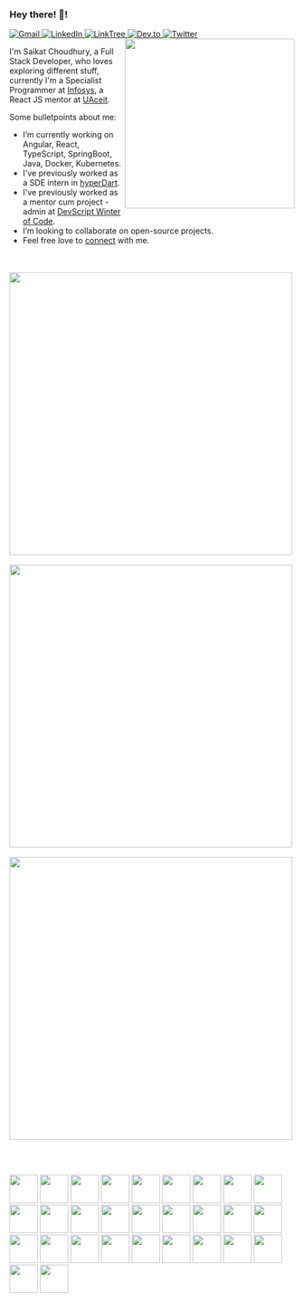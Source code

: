 ### Hey there! 👋!

<div align="left">
 
  <a href="mailto:saikat.choudhury.official@gmail.com">
    <img
      src="https://img.shields.io/badge/Gmail-D14836?style=for-the-badge&logo=gmail&logoColor=white"
      alt="Gmail"
    />
  </a>
  <a href="https://www.linkedin.com/in/saikat-c-3b9878110/">
    <img
      src="https://img.shields.io/badge/LinkedIn-0077B5?style=for-the-badge&logo=linkedin&logoColor=white"
      alt="LinkedIn"
    />
  </a>
   <a href="https://linktr.ee/saikat.choudhury">
    <img
      src="https://img.shields.io/badge/linktree-39E09B?style=for-the-badge&logo=linktree&logoColor=white"
      alt="LinkTree"
    />
  </a>
  <a href="https://dev.to/saikat98">
    <img
      src="https://img.shields.io/badge/dev.to-0A0A0A?style=for-the-badge&logo=devdotto&logoColor=white"
      alt="Dev.to"
    />
  </a>
  <a href="https://twitter.com/Saikat_c03">
    <img
      src="https://img.shields.io/badge/Twitter-1DA1F2?style=for-the-badge&logo=twitter&logoColor=white"
      alt="Twitter"
    />
  </a>
  
  <a target="_blank" href="https://app.daily.dev/Saikat">
    <img src="https://api.daily.dev/devcards/e62924fd5807455791f6aff36a7bf54b.png?r=nww" 
         width="300" 
         align="right"/>
  </a>
</div>

I'm Saikat Choudhury, a Full Stack Developer, who loves exploring different stuff, currently I'm a Specialist Programmer at [Infosys](https://www.infosys.com), a React JS mentor at [UAceit](https://uaceit.com).

Some bulletpoints about me:

- I’m currently working on Angular, React, TypeScript, SpringBoot, Java, Docker, Kubernetes.
- I've previously worked as a SDE intern in [hyperDart](https://hyperdart.com). 
- I've previously worked as a mentor cum project - admin at [DevScript Winter of Code](https://devscript.tech/woc/).
- I’m looking to collaborate on open-source projects.
- Feel free love to [connect](https://topmate.io/saikat) with me.

<div>
 <br/>  <br/>
  <img width=500 src="https://github-readme-stats.vercel.app/api?username=Saikat-98&theme=dracula&show_icons=true&hide_border=true"/>
  <br/>  <br/>
  <img width=500 src="https://github-readme-streak-stats.herokuapp.com/?user=Saikat-98&theme=radical&hide_border=true"/>
    <br/>  <br/>
  <img width=500 src="https://github-readme-stats.vercel.app/api/top-langs?username=Saikat-98&theme=bear&layout=compact&hide_border=true"/>
</div>

<br/>  <br/>
  
<div>
  <img height=50 src="https://cdn.jsdelivr.net/gh/devicons/devicon/icons/angularjs/angularjs-original.svg"/>
  <img height=50 src="https://cdn.jsdelivr.net/gh/devicons/devicon/icons/javascript/javascript-original.svg" />
  <img height=50 src="https://cdn.jsdelivr.net/gh/devicons/devicon/icons/react/react-original.svg" />
  <img height=50 src="https://cdn.jsdelivr.net/gh/devicons/devicon/icons/typescript/typescript-original.svg" />
  <img height=50 src="https://cdn.jsdelivr.net/gh/devicons/devicon/icons/webpack/webpack-original.svg" />
  <img height=50 src="https://cdn.jsdelivr.net/gh/devicons/devicon/icons/nodejs/nodejs-plain-wordmark.svg" />
  <img height=50 src="https://cdn.jsdelivr.net/gh/devicons/devicon/icons/graphql/graphql-plain.svg" />
  <img height=50 src="https://cdn.jsdelivr.net/gh/devicons/devicon/icons/storybook/storybook-original.svg" />
  
  <img height=50 src="https://cdn.jsdelivr.net/gh/devicons/devicon/icons/spring/spring-original.svg" />
  <img height=50 src="https://cdn.jsdelivr.net/gh/devicons/devicon/icons/java/java-original.svg"/>
  <img height=50 src="https://cdn.jsdelivr.net/gh/devicons/devicon/icons/cplusplus/cplusplus-original.svg" />
  <img height=50 src="https://cdn.jsdelivr.net/gh/devicons/devicon/icons/c/c-original.svg" />
  <img height=50 src="https://cdn.jsdelivr.net/gh/devicons/devicon/icons/kotlin/kotlin-original.svg" />
  
  <img height=50 src="https://cdn.jsdelivr.net/gh/devicons/devicon/icons/html5/html5-original.svg" />
  <img height=50 src="https://cdn.jsdelivr.net/gh/devicons/devicon/icons/css3/css3-original.svg" />
  <img height=50 src="https://cdn.jsdelivr.net/gh/devicons/devicon/icons/sass/sass-original.svg" />
  <img height=50 src="https://cdn.jsdelivr.net/gh/devicons/devicon/icons/bootstrap/bootstrap-original.svg" />
  <img height=50 src="https://cdn.jsdelivr.net/gh/devicons/devicon/icons/materialui/materialui-original.svg" />

  <img height=50 src="https://cdn.jsdelivr.net/gh/devicons/devicon/icons/git/git-original.svg" />
  <img height=50 src="https://cdn.jsdelivr.net/gh/devicons/devicon/icons/apachekafka/apachekafka-original.svg" />
  <img height=50 src="https://cdn.jsdelivr.net/gh/devicons/devicon/icons/postgresql/postgresql-original.svg" />
  <img height=50 src="https://cdn.jsdelivr.net/gh/devicons/devicon/icons/mongodb/mongodb-original.svg" />
  <img height=50 src="https://cdn.jsdelivr.net/gh/devicons/devicon/icons/mysql/mysql-original.svg" />
  <img height=50 src="https://cdn.jsdelivr.net/gh/devicons/devicon/icons/firebase/firebase-plain.svg" />
  <img height=50 src="https://cdn.jsdelivr.net/gh/devicons/devicon/icons/redis/redis-original.svg" />
  
  <img height=50 src="https://cdn.jsdelivr.net/gh/devicons/devicon/icons/yarn/yarn-original.svg" />
  <img height=50 src="https://cdn.jsdelivr.net/gh/devicons/devicon/icons/npm/npm-original-wordmark.svg" />
  <img height=50 src="https://cdn.jsdelivr.net/gh/devicons/devicon/icons/jenkins/jenkins-plain.svg" />
  <img height=50 src="https://cdn.jsdelivr.net/gh/devicons/devicon/icons/docker/docker-original.svg" />
  </div>
  

